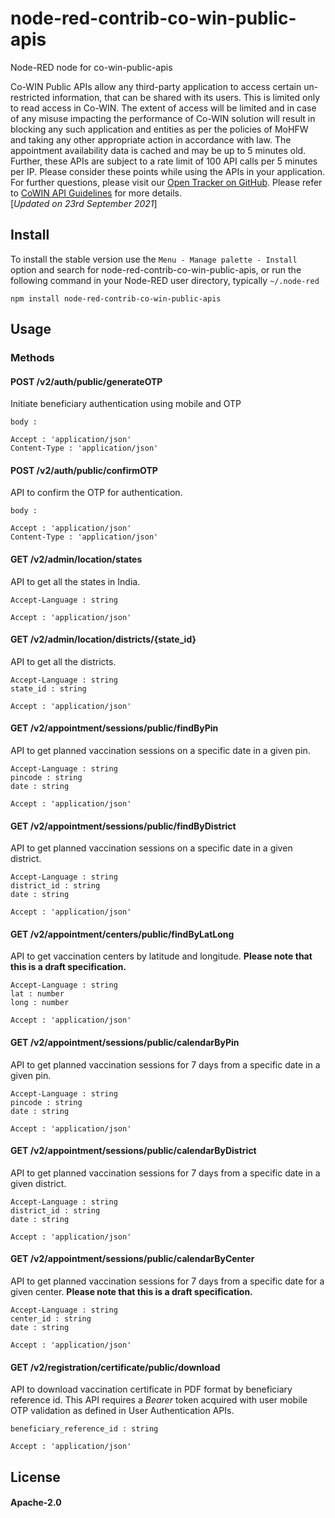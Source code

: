 node-red-contrib-co-win-public-apis
================

Node-RED node for co-win-public-apis

Co-WIN Public APIs allow any third-party application to access certain un-restricted information, that can be shared with its users. This is limited only to read access in Co-WIN. The extent of access will be limited and in case of any misuse impacting the performance of Co-WIN solution will result in blocking any such application and entities as per the policies of MoHFW and taking any other appropriate action in accordance with law. The appointment availability data is cached and may be up to 5 minutes old. Further, these APIs are subject to a rate limit of 100 API calls per 5 minutes per IP. Please consider these points while using the APIs in your application. For further questions, please visit our <a href="https://github.com/cowinapi/developer.cowin/issues" target="_blank">Open Tracker on GitHub</a>. Please refer to <a href="https://apisetu.gov.in/document-central/cowin/Cowin%20API%20Guidelines.html" target="_blank">CoWIN API Guidelines</a> for more details.<br>[<i>Updated on 23rd September 2021</i>]

## Install

To install the stable version use the `Menu - Manage palette - Install` 
option and search for node-red-contrib-co-win-public-apis, or run the following 
command in your Node-RED user directory, typically `~/.node-red`

    npm install node-red-contrib-co-win-public-apis

## Usage

### Methods

#### POST /v2/auth/public/generateOTP

Initiate beneficiary authentication using mobile and OTP

    body : 
     
    Accept : 'application/json'
    Content-Type : 'application/json'

#### POST /v2/auth/public/confirmOTP

API to confirm the OTP for authentication.

    body : 
     
    Accept : 'application/json'
    Content-Type : 'application/json'

#### GET /v2/admin/location/states

API to get all the states in India.

    Accept-Language : string
     
    Accept : 'application/json'

#### GET /v2/admin/location/districts/{state_id}

API to get all the districts.

    Accept-Language : string
    state_id : string
     
    Accept : 'application/json'

#### GET /v2/appointment/sessions/public/findByPin

API to get planned vaccination sessions on a specific date in a given pin.

    Accept-Language : string
    pincode : string
    date : string
     
    Accept : 'application/json'

#### GET /v2/appointment/sessions/public/findByDistrict

API to get planned vaccination sessions on a specific date in a given district.

    Accept-Language : string
    district_id : string
    date : string
     
    Accept : 'application/json'

#### GET /v2/appointment/centers/public/findByLatLong

API to get vaccination centers by latitude and longitude. **Please note that this is a draft specification.**

    Accept-Language : string
    lat : number
    long : number
     
    Accept : 'application/json'

#### GET /v2/appointment/sessions/public/calendarByPin

API to get planned vaccination sessions for 7 days from a specific date in a given pin.

    Accept-Language : string
    pincode : string
    date : string
     
    Accept : 'application/json'

#### GET /v2/appointment/sessions/public/calendarByDistrict

API to get planned vaccination sessions for 7 days from a specific date in a given district.

    Accept-Language : string
    district_id : string
    date : string
     
    Accept : 'application/json'

#### GET /v2/appointment/sessions/public/calendarByCenter

API to get planned vaccination sessions for 7 days from a specific date for a given center. **Please note that this is a draft specification.**

    Accept-Language : string
    center_id : string
    date : string
     
    Accept : 'application/json'

#### GET /v2/registration/certificate/public/download

API to download vaccination certificate in PDF format by beneficiary reference id. This API requires a <i>Bearer</i> token acquired with user mobile OTP validation as defined in User Authentication APIs.

    beneficiary_reference_id : string
     
    Accept : 'application/json'


## License

#### Apache-2.0

